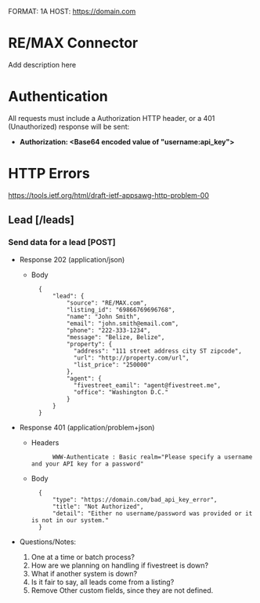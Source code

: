 FORMAT: 1A
HOST: https://domain.com

# RE/MAX Connector

Add description here

# Authentication

All requests must include a Authorization HTTP header, or a 401 (Unauthorized) response will be sent:

+ **Authorization: \<Base64 encoded value of "username:api_key"\>**

# HTTP Errors

https://tools.ietf.org/html/draft-ietf-appsawg-http-problem-00

## Lead [/leads]

### Send data for a lead [POST]
+ Response 202 (application/json)

    + Body

            {
                "lead": {
                    "source": "RE/MAX.com",
                    "listing_id": "69866769696768",
                    "name": "John Smith",
                    "email": "john.smith@email.com",
                    "phone": "222-333-1234",
                    "message": "Belize, Belize",
                    "property": {
                      "address": "111 street address city ST zipcode",
                      "url": "http://property.com/url",
                      "list_price": "250000"
                    },
                    "agent": {
                      "fivestreet_eamil": "agent@fivestreet.me",
                      "office": "Washington D.C."
                    }
                }
            }

+ Response 401 (application/problem+json)

    + Headers

                WWW-Authenticate : Basic realm="Please specify a username and your API key for a password"

    + Body

            {
                "type": "https://domain.com/bad_api_key_error",
                "title": "Not Authorized",
                "detail": "Either no username/password was provided or it is not in our system."
            }

+ Questions/Notes:

  1. One at a time or batch process?
  2. How are we planning on handling if fivestreet is down?
  3. What if another system is down?
  4. Is it fair to say, all leads come from a listing?
  5. Remove Other custom fields, since they are not defined.
